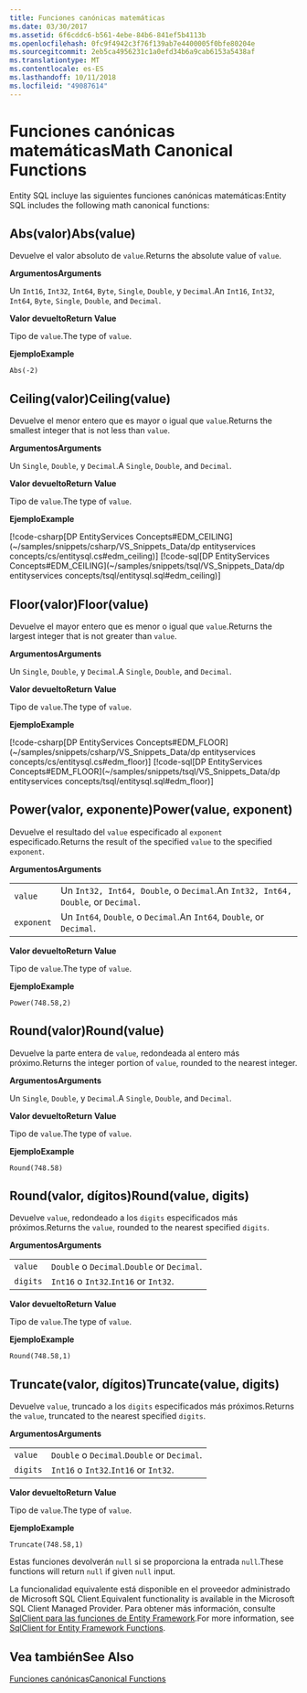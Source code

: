 ```yaml
---
title: Funciones canónicas matemáticas
ms.date: 03/30/2017
ms.assetid: 6f6cddc6-b561-4ebe-84b6-841ef5b4113b
ms.openlocfilehash: 0fc9f4942c3f76f139ab7e4400005f0bfe80204e
ms.sourcegitcommit: 2eb5ca4956231c1a0efd34b6a9cab6153a5438af
ms.translationtype: MT
ms.contentlocale: es-ES
ms.lasthandoff: 10/11/2018
ms.locfileid: "49087614"
---
```

# <a name="math-canonical-functions"></a><span data-ttu-id="cd433-102">Funciones canónicas matemáticas</span><span class="sxs-lookup"><span data-stu-id="cd433-102">Math Canonical Functions</span></span>

<span data-ttu-id="cd433-103">Entity SQL incluye las siguientes funciones canónicas matemáticas:</span><span class="sxs-lookup"><span data-stu-id="cd433-103">Entity SQL includes the following math canonical functions:</span></span>
  
## <a name="absvalue"></a><span data-ttu-id="cd433-104">Abs(valor)</span><span class="sxs-lookup"><span data-stu-id="cd433-104">Abs(value)</span></span>

<span data-ttu-id="cd433-105">Devuelve el valor absoluto de `value`.</span><span class="sxs-lookup"><span data-stu-id="cd433-105">Returns the absolute value of `value`.</span></span>

<span data-ttu-id="cd433-106">**Argumentos**</span><span class="sxs-lookup"><span data-stu-id="cd433-106">**Arguments**</span></span>

<span data-ttu-id="cd433-107">Un `Int16`, `Int32`, `Int64`, `Byte`, `Single`, `Double`, y `Decimal`.</span><span class="sxs-lookup"><span data-stu-id="cd433-107">An `Int16`, `Int32`, `Int64`, `Byte`, `Single`, `Double`, and `Decimal`.</span></span>

<span data-ttu-id="cd433-108">**Valor devuelto**</span><span class="sxs-lookup"><span data-stu-id="cd433-108">**Return Value**</span></span>

<span data-ttu-id="cd433-109">Tipo de `value`.</span><span class="sxs-lookup"><span data-stu-id="cd433-109">The type of `value`.</span></span>

<span data-ttu-id="cd433-110">**Ejemplo**</span><span class="sxs-lookup"><span data-stu-id="cd433-110">**Example**</span></span>

`Abs(-2)`

## <a name="ceilingvalue"></a><span data-ttu-id="cd433-111">Ceiling(valor)</span><span class="sxs-lookup"><span data-stu-id="cd433-111">Ceiling(value)</span></span>

<span data-ttu-id="cd433-112">Devuelve el menor entero que es mayor o igual que `value`.</span><span class="sxs-lookup"><span data-stu-id="cd433-112">Returns the smallest integer that is not less than `value`.</span></span>

<span data-ttu-id="cd433-113">**Argumentos**</span><span class="sxs-lookup"><span data-stu-id="cd433-113">**Arguments**</span></span>

<span data-ttu-id="cd433-114">Un `Single`, `Double`, y `Decimal`.</span><span class="sxs-lookup"><span data-stu-id="cd433-114">A `Single`, `Double`, and `Decimal`.</span></span>

<span data-ttu-id="cd433-115">**Valor devuelto**</span><span class="sxs-lookup"><span data-stu-id="cd433-115">**Return Value**</span></span>

<span data-ttu-id="cd433-116">Tipo de `value`.</span><span class="sxs-lookup"><span data-stu-id="cd433-116">The type of `value`.</span></span>

<span data-ttu-id="cd433-117">**Ejemplo**</span><span class="sxs-lookup"><span data-stu-id="cd433-117">**Example**</span></span>

[!code-csharp[DP EntityServices Concepts#EDM_CEILING](~/samples/snippets/csharp/VS_Snippets_Data/dp entityservices concepts/cs/entitysql.cs#edm_ceiling)]
[!code-sql[DP EntityServices Concepts#EDM_CEILING](~/samples/snippets/tsql/VS_Snippets_Data/dp entityservices concepts/tsql/entitysql.sql#edm_ceiling)]

## <a name="floorvalue"></a><span data-ttu-id="cd433-118">Floor(valor)</span><span class="sxs-lookup"><span data-stu-id="cd433-118">Floor(value)</span></span>

<span data-ttu-id="cd433-119">Devuelve el mayor entero que es menor o igual que `value`.</span><span class="sxs-lookup"><span data-stu-id="cd433-119">Returns the largest integer that is not greater than `value`.</span></span>

<span data-ttu-id="cd433-120">**Argumentos**</span><span class="sxs-lookup"><span data-stu-id="cd433-120">**Arguments**</span></span>

<span data-ttu-id="cd433-121">Un `Single`, `Double`, y `Decimal`.</span><span class="sxs-lookup"><span data-stu-id="cd433-121">A `Single`, `Double`, and `Decimal`.</span></span>

<span data-ttu-id="cd433-122">**Valor devuelto**</span><span class="sxs-lookup"><span data-stu-id="cd433-122">**Return Value**</span></span>

<span data-ttu-id="cd433-123">Tipo de `value`.</span><span class="sxs-lookup"><span data-stu-id="cd433-123">The type of `value`.</span></span>

<span data-ttu-id="cd433-124">**Ejemplo**</span><span class="sxs-lookup"><span data-stu-id="cd433-124">**Example**</span></span>

[!code-csharp[DP EntityServices Concepts#EDM_FLOOR](~/samples/snippets/csharp/VS_Snippets_Data/dp entityservices concepts/cs/entitysql.cs#edm_floor)]
[!code-sql[DP EntityServices Concepts#EDM_FLOOR](~/samples/snippets/tsql/VS_Snippets_Data/dp entityservices concepts/tsql/entitysql.sql#edm_floor)]

## <a name="powervalue-exponent"></a><span data-ttu-id="cd433-125">Power(valor, exponente)</span><span class="sxs-lookup"><span data-stu-id="cd433-125">Power(value, exponent)</span></span>

<span data-ttu-id="cd433-126">Devuelve el resultado del `value` especificado al `exponent` especificado.</span><span class="sxs-lookup"><span data-stu-id="cd433-126">Returns the result of the specified `value` to the specified `exponent`.</span></span>

<span data-ttu-id="cd433-127">**Argumentos**</span><span class="sxs-lookup"><span data-stu-id="cd433-127">**Arguments**</span></span>

|  |  |
|--|--|
|`value` | <span data-ttu-id="cd433-128">Un `Int32, Int64, Double`, o `Decimal`.</span><span class="sxs-lookup"><span data-stu-id="cd433-128">An `Int32, Int64, Double`, or `Decimal`.</span></span> |
|`exponent` | <span data-ttu-id="cd433-129">Un `Int64`, `Double`, o `Decimal`.</span><span class="sxs-lookup"><span data-stu-id="cd433-129">An `Int64`, `Double`, or `Decimal`.</span></span> |

<span data-ttu-id="cd433-130">**Valor devuelto**</span><span class="sxs-lookup"><span data-stu-id="cd433-130">**Return Value**</span></span>

<span data-ttu-id="cd433-131">Tipo de `value`.</span><span class="sxs-lookup"><span data-stu-id="cd433-131">The type of `value`.</span></span>

<span data-ttu-id="cd433-132">**Ejemplo**</span><span class="sxs-lookup"><span data-stu-id="cd433-132">**Example**</span></span>

`Power(748.58,2)`

## <a name="roundvalue"></a><span data-ttu-id="cd433-133">Round(valor)</span><span class="sxs-lookup"><span data-stu-id="cd433-133">Round(value)</span></span>

<span data-ttu-id="cd433-134">Devuelve la parte entera de `value`, redondeada al entero más próximo.</span><span class="sxs-lookup"><span data-stu-id="cd433-134">Returns the integer portion of `value`, rounded to the nearest integer.</span></span>

<span data-ttu-id="cd433-135">**Argumentos**</span><span class="sxs-lookup"><span data-stu-id="cd433-135">**Arguments**</span></span>

<span data-ttu-id="cd433-136">Un `Single`, `Double`, y `Decimal`.</span><span class="sxs-lookup"><span data-stu-id="cd433-136">A `Single`, `Double`, and `Decimal`.</span></span>

<span data-ttu-id="cd433-137">**Valor devuelto**</span><span class="sxs-lookup"><span data-stu-id="cd433-137">**Return Value**</span></span>

<span data-ttu-id="cd433-138">Tipo de `value`.</span><span class="sxs-lookup"><span data-stu-id="cd433-138">The type of `value`.</span></span>

<span data-ttu-id="cd433-139">**Ejemplo**</span><span class="sxs-lookup"><span data-stu-id="cd433-139">**Example**</span></span>

`Round(748.58)`

## <a name="roundvalue-digits"></a><span data-ttu-id="cd433-140">Round(valor, dígitos)</span><span class="sxs-lookup"><span data-stu-id="cd433-140">Round(value, digits)</span></span>

<span data-ttu-id="cd433-141">Devuelve `value`, redondeado a los `digits` especificados más próximos.</span><span class="sxs-lookup"><span data-stu-id="cd433-141">Returns the `value`, rounded to the nearest specified `digits`.</span></span>

<span data-ttu-id="cd433-142">**Argumentos**</span><span class="sxs-lookup"><span data-stu-id="cd433-142">**Arguments**</span></span>

|  |  |
|--|--|
|`value`|<span data-ttu-id="cd433-143">`Double` o `Decimal`.</span><span class="sxs-lookup"><span data-stu-id="cd433-143">`Double` or `Decimal`.</span></span>|
|`digits`|<span data-ttu-id="cd433-144">`Int16` o `Int32`.</span><span class="sxs-lookup"><span data-stu-id="cd433-144">`Int16` or `Int32`.</span></span>|

<span data-ttu-id="cd433-145">**Valor devuelto**</span><span class="sxs-lookup"><span data-stu-id="cd433-145">**Return Value**</span></span>

<span data-ttu-id="cd433-146">Tipo de `value`.</span><span class="sxs-lookup"><span data-stu-id="cd433-146">The type of `value`.</span></span>

<span data-ttu-id="cd433-147">**Ejemplo**</span><span class="sxs-lookup"><span data-stu-id="cd433-147">**Example**</span></span>

`Round(748.58,1)`

## <a name="truncatevalue-digits"></a><span data-ttu-id="cd433-148">Truncate(valor, dígitos)</span><span class="sxs-lookup"><span data-stu-id="cd433-148">Truncate(value, digits)</span></span>

<span data-ttu-id="cd433-149">Devuelve `value`, truncado a los `digits` especificados más próximos.</span><span class="sxs-lookup"><span data-stu-id="cd433-149">Returns the `value`, truncated to the nearest specified `digits`.</span></span>

<span data-ttu-id="cd433-150">**Argumentos**</span><span class="sxs-lookup"><span data-stu-id="cd433-150">**Arguments**</span></span>

|  |  |
|--|--|
|`value`|<span data-ttu-id="cd433-151">`Double` o `Decimal`.</span><span class="sxs-lookup"><span data-stu-id="cd433-151">`Double` or `Decimal`.</span></span>|
|`digits`|<span data-ttu-id="cd433-152">`Int16` o `Int32`.</span><span class="sxs-lookup"><span data-stu-id="cd433-152">`Int16` or `Int32`.</span></span>|

<span data-ttu-id="cd433-153">**Valor devuelto**</span><span class="sxs-lookup"><span data-stu-id="cd433-153">**Return Value**</span></span>

<span data-ttu-id="cd433-154">Tipo de `value`.</span><span class="sxs-lookup"><span data-stu-id="cd433-154">The type of `value`.</span></span>

<span data-ttu-id="cd433-155">**Ejemplo**</span><span class="sxs-lookup"><span data-stu-id="cd433-155">**Example**</span></span>

`Truncate(748.58,1)`  
  
 <span data-ttu-id="cd433-156">Estas funciones devolverán `null` si se proporciona la entrada `null`.</span><span class="sxs-lookup"><span data-stu-id="cd433-156">These functions will return `null` if given `null` input.</span></span>  
  
 <span data-ttu-id="cd433-157">La funcionalidad equivalente está disponible en el proveedor administrado de Microsoft SQL Client.</span><span class="sxs-lookup"><span data-stu-id="cd433-157">Equivalent functionality is available in the Microsoft SQL Client Managed Provider.</span></span> <span data-ttu-id="cd433-158">Para obtener más información, consulte [SqlClient para las funciones de Entity Framework](../../../../../../docs/framework/data/adonet/ef/sqlclient-for-ef-functions.md).</span><span class="sxs-lookup"><span data-stu-id="cd433-158">For more information, see [SqlClient for Entity Framework Functions](../../../../../../docs/framework/data/adonet/ef/sqlclient-for-ef-functions.md).</span></span>  
  
## <a name="see-also"></a><span data-ttu-id="cd433-159">Vea también</span><span class="sxs-lookup"><span data-stu-id="cd433-159">See Also</span></span>  
 [<span data-ttu-id="cd433-160">Funciones canónicas</span><span class="sxs-lookup"><span data-stu-id="cd433-160">Canonical Functions</span></span>](../../../../../../docs/framework/data/adonet/ef/language-reference/canonical-functions.md)
